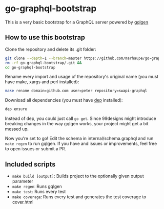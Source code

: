 # go-graphql-bootstrap

This is a very basic bootstrap for a GraphQL server powered by [gqlgen](https://github.com/99designs/gqlgen)

## How to use this bootstrap

Clone the repository and delete its .git folder:

```bash
git clone --depth=1 --branch=master https://github.com/marhaupe/go-graphql-bootstrap &&
rm -rf go-graphql-bootstrap/.git &&
cd go-graphql-bootstrap
```

Rename every import and usage of the repository's original name (you must have make, xargs and perl installed):

```bash
make rename domain=github.com user=peter repository=swapi-graphql
```

Download all dependencies (you must have [dep](https://github.com/golang/dep) installed): 
```bash
dep ensure
````

Instead of dep, you could just call `go get`. Since 99designs might introduce breaking changes in the way gqlgen works, your project might get a bit messed up.

Now you're set to go! Edit the schema in internal/schema.graphql and run `make regen` to run gqlgen. If you have and issues or improvements, feel free to open issues or submit a PR.

## Included scripts

- `make build [output]`: Builds project to the optionally given output parameter
- `make regen`: Runs gqlgen
- `make test`: Runs every test
- `make coverage`: Runs every test and generates the test coverage to cover.html